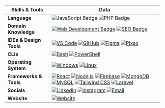 
| Skills & Tools             | Data                                                                                                                                                                                                                                                                                                                                                                                                                                                                                                                                                                                                                                                                                                                                                                                                                                                                                                                                                                                                                                                                                                                                                                                                                                                                                                                                                                                                                                                                                                                                                                                                                                                                                                                                                                                   |
|----------------------|------------------------------------------------------------------------------------------------------------------------------------------------------------------------------------------------------------------------------------------------------------------------------------------------------------------------------------------------------------------------------------------------------------------------------------------------------------------------------------------------------------------------------------------------------------------------------------------------------------------------------------------------------------------------------------------------------------------------------------------------------------------------------------------------------------------------------------------------------------------------------------------------------------------------------------------------------------------------------------------------------------------------------------------------------------------------------------------------------------------------------------------------------------------------------------------------------------------------------------------------------------------------------------------------------------------------------------------------------------------------------------------------------------------------------------------------------------------------------------------------------------------------------------------------------------------------------------------------------------------------------------------------------------------------------------------------------------------------------------------------------------------------------------------------------------------------------------------------|
| **Language**       | ![JavaScript Badge](https://img.shields.io/badge/-JavaScript-F7DF1E?style=flat&logo=javascript&logoColor=black) ![PHP Badge](https://img.shields.io/badge/-PHP-777BB4?style=flat&logo=php&logoColor=white) |
| **Domain Knowledge**      | [![Web Development Badge](https://img.shields.io/badge/-Web%20Development-blue?style=flat&logo=html5&logoColor=white)](#) [![SEO Badge](https://img.shields.io/badge/-SEO-00C853?style=flat&logo=Google&logoColor=white)](#) |
| **IDEs & Design Tools**      | [![VS Code](https://img.shields.io/badge/-VS%20Code-007ACC?logo=visual-studio-code&logoColor=white)](https://code.visualstudio.com/) [![GitHub](https://img.shields.io/badge/-GitHub-black?logo=github)](https://github.com/) [![Figma](https://img.shields.io/badge/-Figma-F24E1E?logo=figma&logoColor=white)](https://www.figma.com/) [![Pixso](https://img.shields.io/badge/-Pixso-0099FF?logo=pixso&logoColor=white)](https://pixso.net/)|
| **CLIs**      | [![Bash](https://img.shields.io/badge/-Bash-black?logo=gnu-bash)](https://www.gnu.org/software/bash/) [![PowerShell](https://img.shields.io/badge/-PowerShell-blue?logo=powershell)](https://docs.microsoft.com/en-us/powershell/) |
| **Operating System**      | [![Windows](https://img.shields.io/badge/-Windows-0078D6?logo=windows&logoColor=white)](https://www.microsoft.com/en-us/windows) [![Linux](https://img.shields.io/badge/-Linux-FCC624?logo=linux&logoColor=black)](https://www.linux.org/) |
| **Frameworks & Tools**      | [![React](https://img.shields.io/badge/-React-blue?style=flat&logo=react&logoColor=white)](https://reactjs.org/) [![Node.js](https://img.shields.io/badge/-Node.js-339933?style=flat&logo=node.js&logoColor=white)](https://nodejs.org/) [![Firebase](https://img.shields.io/badge/-Firebase-yellow?logo=firebase)](https://firebase.google.com/) [![MongoDB](https://img.shields.io/badge/-MongoDB-green?logo=mongodb)](https://www.mongodb.com/) [![MySQL](https://img.shields.io/badge/-MySQL-4479A1?style=flat&logo=mysql&logoColor=white)](https://www.mysql.com/) [![Tailwind CSS](https://img.shields.io/badge/-Tailwind%20CSS-06B6D4?style=flat&logo=tailwindcss&logoColor=white)](https://tailwindcss.com/) [![Laravel](https://img.shields.io/badge/-Laravel-FF2D20?style=flat&logo=laravel&logoColor=white)](https://laravel.com/) |
| **Socials**      | [![LinkedIn](https://img.shields.io/badge/-LinkedIn-blue?style=flat&logo=LinkedIn&logoColor=white)](https://www.linkedin.com/in/mamun-miah-seo-expert/) [![Instagram](https://img.shields.io/badge/-Instagram-E4405F?style=flat&logo=Instagram&logoColor=white)](https://www.instagram.com/mamun.miah.seoexpert/) [![Email](https://img.shields.io/badge/Email-mamun.miah.dev@gmail.com-red?style=flat&logo=gmail&logoColor=white)](mailto:mamun.miah.dev@gmail.com) |
| **Website**      | [![Website](https://img.shields.io/badge/-mdmamunmiah.com-FF5722?style=flat&logo=Google-Chrome&logoColor=white)](https://mdmamunmiah.com/) |


